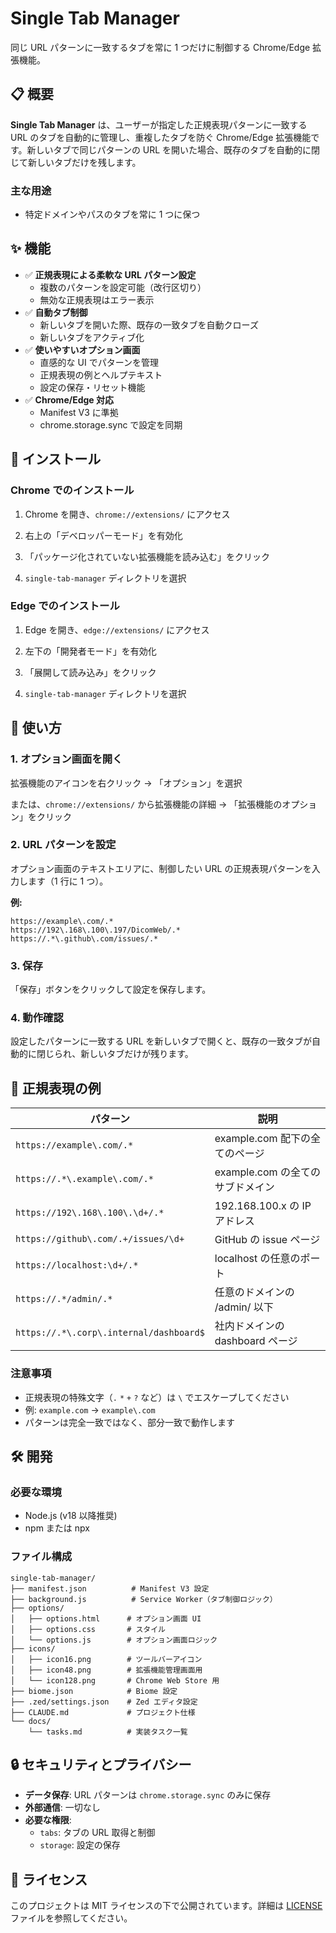 # Single Tab Manager

同じ URL パターンに一致するタブを常に 1 つだけに制御する Chrome/Edge 拡張機能。

## 📋 概要

**Single Tab Manager** は、ユーザーが指定した正規表現パターンに一致する URL のタブを自動的に管理し、重複したタブを防ぐ Chrome/Edge 拡張機能です。新しいタブで同じパターンの URL を開いた場合、既存のタブを自動的に閉じて新しいタブだけを残します。

### 主な用途

- 特定ドメインやパスのタブを常に 1 つに保つ

## ✨ 機能

- ✅ **正規表現による柔軟な URL パターン設定**
  - 複数のパターンを設定可能（改行区切り）
  - 無効な正規表現はエラー表示
- ✅ **自動タブ制御**
  - 新しいタブを開いた際、既存の一致タブを自動クローズ
  - 新しいタブをアクティブ化
- ✅ **使いやすいオプション画面**
  - 直感的な UI でパターンを管理
  - 正規表現の例とヘルプテキスト
  - 設定の保存・リセット機能
- ✅ **Chrome/Edge 対応**
  - Manifest V3 に準拠
  - chrome.storage.sync で設定を同期

## 🚀 インストール

### Chrome でのインストール

1. Chrome を開き、`chrome://extensions/` にアクセス

2. 右上の「デベロッパーモード」を有効化

3. 「パッケージ化されていない拡張機能を読み込む」をクリック

4. `single-tab-manager` ディレクトリを選択

### Edge でのインストール

1. Edge を開き、`edge://extensions/` にアクセス

2. 左下の「開発者モード」を有効化

3. 「展開して読み込み」をクリック

4. `single-tab-manager` ディレクトリを選択

## 📖 使い方

### 1. オプション画面を開く

拡張機能のアイコンを右クリック → 「オプション」を選択

または、`chrome://extensions/` から拡張機能の詳細 → 「拡張機能のオプション」をクリック

### 2. URL パターンを設定

オプション画面のテキストエリアに、制御したい URL の正規表現パターンを入力します（1 行に 1 つ）。

**例:**

```
https://example\.com/.*
https://192\.168\.100\.197/DicomWeb/.*
https://.*\.github\.com/issues/.*
```

### 3. 保存

「保存」ボタンをクリックして設定を保存します。

### 4. 動作確認

設定したパターンに一致する URL を新しいタブで開くと、既存の一致タブが自動的に閉じられ、新しいタブだけが残ります。

## 🔧 正規表現の例

| パターン                                | 説明                                  |
| --------------------------------------- | ------------------------------------- |
| `https://example\.com/.*`               | example.com 配下の全てのページ       |
| `https://.*\.example\.com/.*`           | example.com の全てのサブドメイン      |
| `https://192\.168\.100\.\d+/.*`         | 192.168.100.x の IP アドレス          |
| `https://github\.com/.+/issues/\d+`     | GitHub の issue ページ                |
| `https://localhost:\d+/.*`              | localhost の任意のポート              |
| `https://.*/admin/.*`                   | 任意のドメインの /admin/ 以下         |
| `https://.*\.corp\.internal/dashboard$` | 社内ドメインの dashboard ページ      |

### 注意事項

- 正規表現の特殊文字（`.` `*` `+` `?` など）は `\` でエスケープしてください
- 例: `example.com` → `example\.com`
- パターンは完全一致ではなく、部分一致で動作します

## 🛠️ 開発

### 必要な環境

- Node.js (v18 以降推奨)
- npm または npx

### ファイル構成

```
single-tab-manager/
├── manifest.json          # Manifest V3 設定
├── background.js          # Service Worker（タブ制御ロジック）
├── options/
│   ├── options.html      # オプション画面 UI
│   ├── options.css       # スタイル
│   └── options.js        # オプション画面ロジック
├── icons/
│   ├── icon16.png        # ツールバーアイコン
│   ├── icon48.png        # 拡張機能管理画面用
│   └── icon128.png       # Chrome Web Store 用
├── biome.json            # Biome 設定
├── .zed/settings.json    # Zed エディタ設定
├── CLAUDE.md             # プロジェクト仕様
└── docs/
    └── tasks.md          # 実装タスク一覧
```

## 🔒 セキュリティとプライバシー

- **データ保存**: URL パターンは `chrome.storage.sync` のみに保存
- **外部通信**: 一切なし
- **必要な権限**:
  - `tabs`: タブの URL 取得と制御
  - `storage`: 設定の保存

## 📄 ライセンス

このプロジェクトは MIT ライセンスの下で公開されています。詳細は [LICENSE](LICENSE) ファイルを参照してください。

